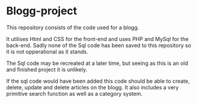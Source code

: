 # Blogg-project

This repository consists of the code used for a blogg.

It utilises Html and CSS for the front-end and uses PHP and MySql for the back-end. Sadly none of the Sql code has been saved to this repository so it is not opperational as it stands.

The Sql code may be recreated at a later time, but seeing as this is an old and finished project it is unlikely.

If the sql code would have been added this code should be able to create, delete, update and delete articles on the blogg. It also includes a very primitive search function as well as a category system.
